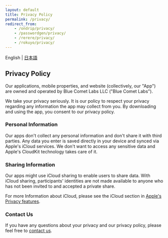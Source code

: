 ```yaml
---
layout: default
title: Privacy Policy
permalink: /privacy/
redirect_from:
    - /ondrip/privacy/
    - /passwordgen/privacy/
    - /rerere/privacy/
    - /rokuyo/privacy/
---
```


<div class="text-right">
    English | <a href="/ja/privacy/">日本語</a>
</div>

## Privacy Policy

Our applications, mobile properties, and website (collectively, our "App") are owned and operated by Blue Comet Labs LLC ("Blue Comet Labs").

We take your privacy seriously. It is our policy to respect your privacy regarding any information the app may collect from you. By downloading and using the app, you consent to our privacy policy.

### Personal Information

Our apps don't collect any personal information and don't share it with third parties. Any data you enter is saved directly in your device and synced via Apple's iCloud services. We don't want to access any sensitive data and Apple's CloudKit technology takes care of it.

### Sharing Information

Our apps might use iCloud sharing to enable users to share data. With iCloud sharing, participants' identities are not made available to anyone who has not been invited to and accepted a private share.

For more Information about iCloud, please see the iCloud section in [Apple's Privacy features](https://www.apple.com/privacy/features/).

### Contact Us

If you have any questions about your privacy and our privacy policy, please feel free to <a href= "mailto:contact@bluecometlabs.com">contact us</a>.
